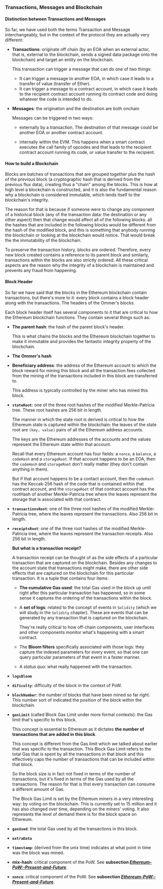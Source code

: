 ### Transactions, Messages and Blockchain

#### Distinction between Transactions and Messages

So far, we have used both the terms Transaction and Message interchangeably, but in the context of the protocol they are actually very different:

- **Transactions**: originate off chain (by an EOA when an external actor, that is, external to the blockchain, sends a signed data package onto the blockchain) and target an entity on the blockchain.
    
    This transaction can trigger a message that can do one of two things:

    * It can trigger a message to another EOA, in which case it leads to a transfer of value (transfer of Ether).
    * It can trigger a message to a contract account, in which case it leads to the recipient contract account running its contract code and doing whatever the code is intended to do.
   
- **Messages**: the origination and the destination are both onchain 

    Messages can be triggered in two ways:

    * externally by a transaction. The destination of that message could be another EOA or another contract account.

    * internally within the EVM. This happens when a smart contract executes the call family of opcodes and that leads to the recipient contract account running its code, or value transfer to the recipient.

#### How to build a Blockchain

Blocks are batches of transactions that are grouped together plus the hash of the previous block (a cryptographic hash that is derived from the previous flux data), creating thus a "chain" among the blocks.
This is how at high level a blockchain is constructed, and it is also the fundamental reason why a blockchain is considered immutable, which lends itself to the blockchain's integrity.

The reason for that is because if someone were to change any component of a historical block (any of the transaction data: the destination or any other aspect) then that change would affect all of the following blocks: all the hashes that are included in the following blocks would be different from the hash of the modified block, and this is something that anybody running the blockchain or looking at the blockchain would notice. That would break the the immutability of the blockchain.

To preserve the transaction history, blocks are ordered. Therefore, every new block created contains a reference to its parent block and similarly, transactions within the blocks are also strictly ordered.
All these critical aspects are the reason why the integrity of a blockchain is maintained and prevents any fraud from happening.

#### Block Header

So far we have said that the blocks in the Ethereum blockchain contain transactions, but there's more to it: every block contains a block header along with the transactions. The headers of the Ommer's blocks.

Each block header itself has several components to it that are critical to how the Ethereum blockchain functions.
They contain several things such as:

- **The parent hash**: the hash of the parent block's header.
    
    This is what chains the blocks and the Ethereum blockchain together to make it immutable and provides the fantastic integrity property of the blockchain.
- **The Ommer's hash**
- **Beneficiary address**: the address of the Ethereum account to which the block reward for mining this block and all the transaction fees collected from the mining of the transactions included in this block are transferred to.
    
    This address is typically controlled by the miner who has mined this block.
- **`stateRoot`**: one of the three root hashes of the modified Merkle-Patricia tree. These root hashes are 256 bit in length.
    
    The manner in which the state root is derived is critical to how the Ethereum state is captured within the blockchain: the leaves of the state root are `(key, value)` pairs of all the Ethereum address accounts.

    The keys are the Ethereum addresses of the accounts and the values represent the Ethereum state within that account.
    
    Recall that every Ethereum account has four fields: a `nonce`, a `balance`, a `codeHash` and a `storageRoot`. If that account happens to be an EOA, then the `codeHash` and `storageRoot` don't really matter (they don't contain anything in them).

    But if that account happens to be a contact account, then the `codeHash` has the Keccak-256 hash of the code that is contained within that contract account, and the `storageRoot` of that contract account has the rootHash of another Merkle-Patricia tree where the leaves represent the storage that is associated with that contract.

- **`transactionsRoot`**: one of the three root hashes of the modified Merkle-Patricia tree, where the leaves represent the transactions. Also 256 bit in length.
- **`receiptsRoot`**: one of the three root hashes of the modified Merkle-Patricia tree, where the leaves represent the transaction receipts. Also 256 bit in length.

    **But what is a transaction receipt?**

    A transaction receipt can be thought of as the side effects of a particular transaction that are captured on the blockchain. Besides any changes to the account state that transactions might make, there are other side effects that are captured on the blockchain for this particular transaction. It is a tuple that contains four items:

    * **The cumulative Gas used**: the total Gas used in the block up until right after this particular transaction has happened, so in some sense it captures the ordering of the transactions within the block.
    * A **set of logs**: related to the concept of events in `Solidity` (which we will study in the `Solidity` chapter). These are events that can be generated by any transaction that is captured on the blockchain. 
    
        They're really critical to how off-chain components, user interfaces and other components monitor what's happening with a smart contract.

    * The **Bloom filters** specifically associated with those logs: they capture the indexed parameters for every event, so that one can query particular parameters of that event in a faster manner.
    * A _status quo_: what really happened with the transaction.

- **`logsBloom`**
- **`dificulty`**: difficulty of the block in the context of PoW.
- **`blockNumber`**: the number of blocks that have been mined so far right. This number sort of indicated the position of the block within the blockchain.
- **`gasLimit`** (called Block Gas Limit under more formal contexts): the Gas limit that's specific to this block.
    
    This concept is essential to Ethereum as it dictates **the number of transactions that are added in this block**.

    This concept is different from the Gas limit which we talked about earlier that was specific to the transaction. This Block Gas Limit refers to the total Gas that is spent by all the transactions in that block and this effectively caps the number of transactions that can be included within that block.

    So the block size is in fact not fixed in terms of the number of transactions, but it's fixed in terms of the Gas used by all the transactions. The reason for that is thst every transaction can consume a different amount of Gas.

    The Block Gas Limit is set by the Ethereum miners in a very interesting way: by voting on the blockchain. This is currently set to 15 million and it has also changed over time, depending on the miners' voting. It also represents the level of demand there is for the block space on Ethereum.
- **`gasUsed`**: the total Gas used by all the transactions in this block.
- **`extraData`**
- **`timestamp`**: (derived from the unix time) indicates at what point in time was the block was mined.
- **mix-hash**: critical component of the PoW. See **subsection [_Ethereum-PoW:-Present-and-Future_](./1.4_Ethereum_core_components.md#Ethereum-PoW:-Present-and-Future)**.
- **`nonce`**: critical component of the PoW. See **subsection [_Ethereum-PoW:-Present-and-Future_](./1.4_Ethereum_core_components.md#Ethereum-PoW:-Present-and-Future)**.